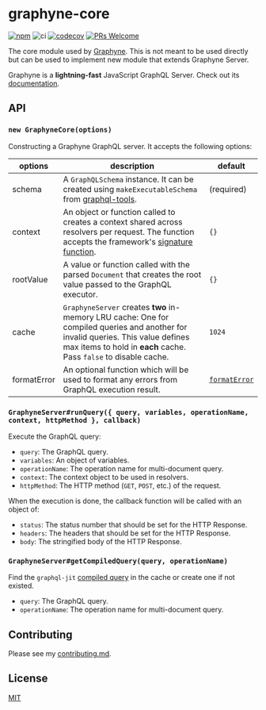 # graphyne-core

[![npm](https://badgen.net/npm/v/graphyne-core)](https://www.npmjs.com/package/graphyne-core)
![ci](https://github.com/hoangvvo/graphyne/workflows/Test%20and%20coverage/badge.svg)
[![codecov](https://codecov.io/gh/hoangvvo/graphyne/branch/master/graph/badge.svg)](https://codecov.io/gh/hoangvvo/graphyne)
[![PRs Welcome](https://badgen.net/badge/PRs/welcome/ff5252)](/CONTRIBUTING.md)

The core module used by [Graphyne](https://www.npmjs.com/package/graphyne-server). This is not meant to be used directly but can be used to implement new module that extends Graphyne Server.

Graphyne is a **lightning-fast** JavaScript GraphQL Server. Check out its [documentation](/).

## API

### `new GraphyneCore(options)`

Constructing a Graphyne GraphQL server. It accepts the following options:

| options | description | default |
|---------|-------------|---------|
| schema | A `GraphQLSchema` instance. It can be created using `makeExecutableSchema` from [graphql-tools](https://github.com/apollographql/graphql-tools). | (required) |
| context | An object or function called to creates a context shared across resolvers per request. The function accepts the framework's [signature function](#framework-specific-integration). | `{}` |
| rootValue | A value or function called with the parsed `Document` that creates the root value passed to the GraphQL executor. | `{}` |
| cache | `GraphyneServer` creates **two** in-memory LRU cache: One for compiled queries and another for invalid queries. This value defines max items to hold in **each** cache. Pass `false` to disable cache. | `1024` |
| formatError | An optional function which will be used to format any errors from GraphQL execution result. | [`formatError`](https://github.com/graphql/graphql-js/blob/master/src/error/formatError.js) |

### `GraphyneServer#runQuery({ query, variables, operationName, context, httpMethod }, callback)`

Execute the GraphQL query:

- `query`: The GraphQL query.
- `variables`: An object of variables.
- `operationName`: The operation name for multi-document query.
- `context`: The context object to be used in resolvers.
- `httpMethod`: The HTTP method (`GET`, `POST`, etc.) of the request.

When the execution is done, the callback function will be called with an object of:

- `status`: The status number that should be set for the HTTP Response.
- `headers`: The headers that should be set for the HTTP Response.
- `body`: The stringified body of the HTTP Response.

### `GraphyneServer#getCompiledQuery(query, operationName)`

Find the `graphql-jit` [compiled query](https://github.com/zalando-incubator/graphql-jit#compiledquery--compilequeryschema-document-operationname-compileroptions) in the cache or create one if not existed.

- `query`: The GraphQL query.
- `operationName`: The operation name for multi-document query.

## Contributing

Please see my [contributing.md](/CONTRIBUTING.md).

## License

[MIT](/LICENSE)
